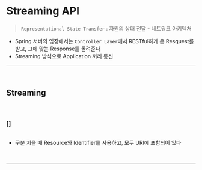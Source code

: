 # Streaming API
> ```Representational State Transfer``` : 자원의 상태 전달 - 네트워크 아키텍처
* Spring 서버의 입장에서는 ```Controller Layer```에서 RESTful하게 온 Resquest를 받고, 그에 맞는 Response를 돌려준다
* Streaming 방식으로 Application 끼리 통신

<hr>
<br>

## Streaming 
#### 

<br>

### []
```bash

```
* 구분 지을 때 Resource와 Identifier를 사용하고, 모두 URI에 포함되어 있다

<br>
<hr>
<br>
